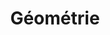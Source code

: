 ﻿---
title: Géométrie
type: docs
weight: 30
url: /fr/net/geometry/
description: Articles sur 3D géométries dans Aspose.3D for .NET.
---
